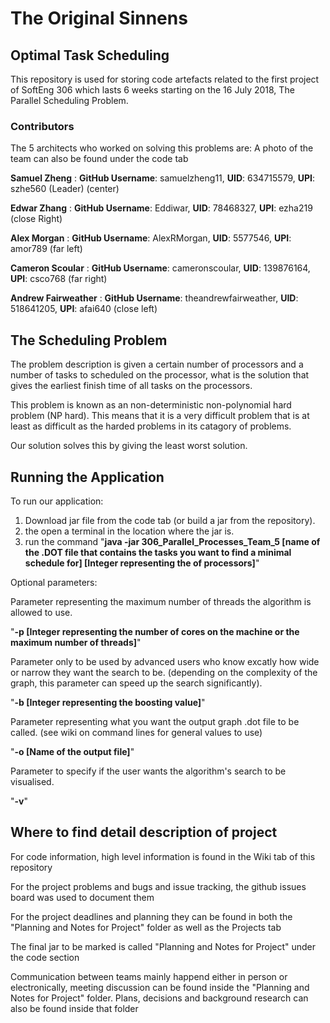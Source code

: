 # The Original Sinnens

## Optimal Task Scheduling

This repository is used for storing code artefacts related to the first project of SoftEng 306 which lasts 6 weeks starting on the 16 July 2018, The Parallel Scheduling Problem.
### Contributors
The 5 architects who worked on solving this problems are:
A photo of the team can also be found under the code tab

**Samuel Zheng** : **GitHub Username**: samuelzheng11, **UID**: 634715579, **UPI**: szhe560 (Leader) (center)

**Edwar Zhang** : **GitHub Username**: Eddiwar, **UID**: 78468327, **UPI**: ezha219 (close Right)

**Alex Morgan** : **GitHub Username**: AlexRMorgan, **UID**: 5577546, **UPI**: amor789 (far left)

**Cameron Scoular** : **GitHub Username**: cameronscoular, **UID**: 139876164, **UPI**: csco768 (far right)

**Andrew Fairweather** : **GitHub Username**: theandrewfairweather, **UID**: 518641205, **UPI**: afai640 (close left)

## The Scheduling Problem
The problem description is given a certain number of processors and a number of tasks to scheduled on the processor, 
what is the solution that gives the earliest finish time of all tasks on the processors.

This problem is known as an non-deterministic non-polynomial hard problem (NP hard). This means that it is a very difficult problem
that is at least as difficult as the harded problems in its catagory of problems.

Our solution solves this by giving the least worst solution.

## Running the Application
To run our application:
1. Download jar file from the code tab (or build a jar from the repository). 
2. the open a terminal in the location where the jar is.
3. run the command "__java -jar 306_Parallel_Processes_Team_5 [name of the .DOT file that contains the tasks you want to find a minimal schedule for] [Integer representing the of processors]__"

Optional parameters:

Parameter representing the maximum number of threads the algorithm is allowed to use.

"__-p [Integer representing the number of cores on the machine or the maximum number of threads]__"

Parameter only to be used by advanced users who know excatly how wide or narrow they want the search to be. (depending on the complexity of the graph, this parameter can speed up the search significantly).

"__-b [Integer representing the boosting value]__"

Parameter representing what you want the output graph .dot file to be called. (see wiki on command lines for general values to use)

"__-o [Name of the output file]__"

Parameter to specify if the user wants the algorithm's search to be visualised.

"__-v__"

## Where to find detail description of project
For code information, high level information is found in the Wiki tab of this repository

For the project problems and bugs and issue tracking, the github issues board was used to document them

For the project deadlines and planning they can be found in both the "Planning and Notes for Project" folder as well as the Projects tab

The final jar to be marked is called "Planning and Notes for Project" under the code section

Communication between teams mainly happend either in person or electronically, meeting discussion can be found inside the "Planning and Notes for Project" folder. Plans, decisions and background research can also be found inside that folder
